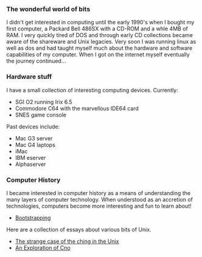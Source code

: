 ### The wonderful world of bits

I didn't get interested in computing until the early 1990's when I bought my
first computer, a Packard Bell 486SX with a CD-ROM and a whle 4MB of RAM. I
very quickly tired of DOS and through early CD collections became aware of the
shareware and Unix legacies. Very soon I was running linux as well as dos and
had taught myself much about the hardware and software capabilities of my
computer. When I got on the internet myself eventually the journey
continued...

### Hardware stuff

I have a small collection of interesting computing devices. Currently:

* SGI O2 running Irix 6.5
* Commodore C64 with the marvellous IDE64 card
* SNES game console

Past devices include:

* Mac G3 server
* Mac G4 laptops
* iMac
* IBM eserver
* Alphaserver


### Computer History

I became interested in computer history as a means of understanding the many
layers of computer technology. When understood as an accretion of
technologies, computers become more interesting and fun to learn about!

* [Bootstrapping](/stuff/bootstrapping/)

Here are a collection of essays about various bits of Unix.

* [The strange case of the ching in the Unix](/stuff/ching/)
* [An Exploration of Cno](/stuff/cno/)
